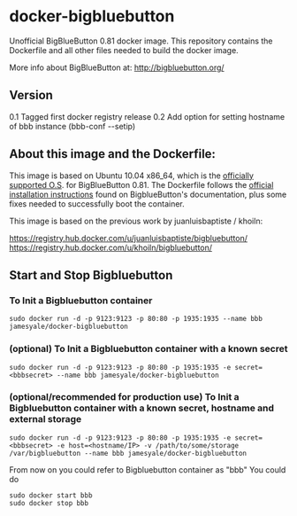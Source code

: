 # docker-bigbluebutton

Unofficial BigBlueButton 0.81 docker image. This repository contains the Dockerfile and all other files needed to build the docker image. 

More info about BigBlueButton at: http://bigbluebutton.org/

## Version
0.1 Tagged first docker registry release
0.2 Add option for setting hostname of bbb instance (bbb-conf --setip)

## About this image and the Dockerfile:

This image is based on Ubuntu 10.04 x86_64, which is the [officially supported O.S](https://code.google.com/p/bigbluebutton/wiki/InstallationUbuntu#Before_You_Install). for BigBlueButton 0.81. The Dockerfile follows the [official installation instructions](https://code.google.com/p/bigbluebutton/wiki/InstallationUbuntu#Installing_BigBlueButton_0.81) found on BigblueButton's documentation, plus some fixes needed to successfully boot the container. 

This image is based on the previous work by juanluisbaptiste / khoiln:

https://registry.hub.docker.com/u/juanluisbaptiste/bigbluebutton/
https://registry.hub.docker.com/u/khoiln/bigbluebutton/

## Start and Stop Bigbluebutton

### To Init a Bigbluebutton container
    sudo docker run -d -p 9123:9123 -p 80:80 -p 1935:1935 --name bbb jamesyale/docker-bigbluebutton
### (optional) To Init a Bigbluebutton container with a known secret
    sudo docker run -d -p 9123:9123 -p 80:80 -p 1935:1935 -e secret=<bbbsecret> --name bbb jamesyale/docker-bigbluebutton
### (optional/recommended for production use) To Init a Bigbluebutton container with a known secret, hostname and external storage
    sudo docker run -d -p 9123:9123 -p 80:80 -p 1935:1935 -e secret=<bbbsecret> -e host=<hostname/IP> -v /path/to/some/storage /var/bigbluebutton --name bbb jamesyale/docker-bigbluebutton

From now on you could refer to Bigbluebutton container as "bbb"
You could do

    sudo docker start bbb
    sudo docker stop bbb
